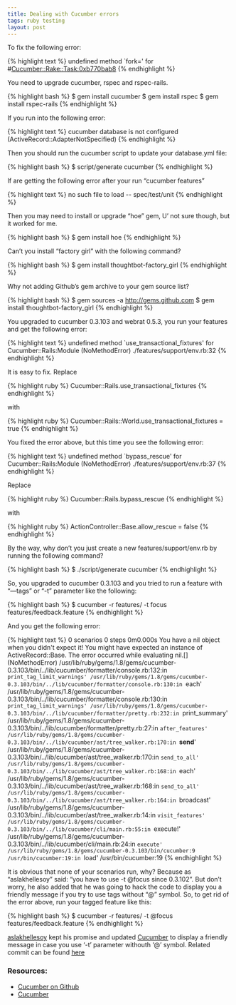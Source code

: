 ```yaml
---
title: Dealing with Cucumber errors
tags: ruby testing
layout: post
---
```


To fix the following error:

{% highlight text %}
undefined method `fork=' for #<Cucumber::Rake::Task:0xb770bab8>
{% endhighlight %}

You need to upgrade cucumber, rspec and rspec-rails.


{% highlight bash %}
$ gem install cucumber
$ gem install rspec
$ gem install rspec-rails
{% endhighlight %}

If you run into the following error:


{% highlight text %}
cucumber database is not configured (ActiveRecord::AdapterNotSpecified)
{% endhighlight %}

Then you should run the cucumber script to update your database.yml file:


{% highlight bash %}
$ script/generate cucumber
{% endhighlight %}

If are getting the following error after your run “cucumber features”


{% highlight text %}
no such file to load -- spec/test/unit
{% endhighlight %}

Then you may need to install or upgrade “hoe” gem, U’ not sure though, but it worked for me.


{% highlight bash %}
$ gem install hoe
{% endhighlight %}

Can’t you install “factory girl” with the following command?


{% highlight bash %}
$ gem install thoughtbot-factory_girl
{% endhighlight %}

Why not adding Github’s gem archive to your gem source list?


{% highlight bash %}
$ gem sources -a http://gems.github.com
$ gem install thoughtbot-factory_girl
{% endhighlight %}

You upgraded to cucumber 0.3.103 and webrat 0.5.3, you run your features and get the following error:


{% highlight text %}
undefined method `use_transactional_fixtures' for Cucumber::Rails:Module (NoMethodError)
./features/support/env.rb:32
{% endhighlight %}

It is easy to fix. Replace


{% highlight ruby %}
Cucumber::Rails.use_transactional_fixtures
{% endhighlight %}

with


{% highlight ruby %}
Cucumber::Rails::World.use_transactional_fixtures = true
{% endhighlight %}

You fixed the error above, but this time you see the following error:


{% highlight text %}
undefined method `bypass_rescue' for Cucumber::Rails:Module (NoMethodError)
./features/support/env.rb:37
{% endhighlight %}

Replace


{% highlight ruby %}
Cucumber::Rails.bypass_rescue
{% endhighlight %}

with


{% highlight ruby %}
ActionController::Base.allow_rescue = false
{% endhighlight %}

By the way, why don’t you just create a new features/support/env.rb by running the following command?


{% highlight bash %}
$ ./script/generate cucumber
{% endhighlight %}

So, you upgraded to cucumber 0.3.103 and you tried to run a feature with “—tags” or “-t” parameter like the following:


{% highlight bash %}
$ cucumber -r features/ -t focus features/feedback.feature
{% endhighlight %}

And you get the following error:


{% highlight text %}
0 scenarios
0 steps
0m0.000s
You have a nil object when you didn't expect it!
You might have expected an instance of ActiveRecord::Base.
The error occurred while evaluating nil.[] (NoMethodError)
/usr/lib/ruby/gems/1.8/gems/cucumber-0.3.103/bin/../lib/cucumber/formatter/console.rb:132:in `print_tag_limit_warnings'
/usr/lib/ruby/gems/1.8/gems/cucumber-0.3.103/bin/../lib/cucumber/formatter/console.rb:130:in `each'
/usr/lib/ruby/gems/1.8/gems/cucumber-0.3.103/bin/../lib/cucumber/formatter/console.rb:130:in `print_tag_limit_warnings'
/usr/lib/ruby/gems/1.8/gems/cucumber-0.3.103/bin/../lib/cucumber/formatter/pretty.rb:232:in `print_summary'
/usr/lib/ruby/gems/1.8/gems/cucumber-0.3.103/bin/../lib/cucumber/formatter/pretty.rb:27:in `after_features'
/usr/lib/ruby/gems/1.8/gems/cucumber-0.3.103/bin/../lib/cucumber/ast/tree_walker.rb:170:in `__send__'
/usr/lib/ruby/gems/1.8/gems/cucumber-0.3.103/bin/../lib/cucumber/ast/tree_walker.rb:170:in `send_to_all'
/usr/lib/ruby/gems/1.8/gems/cucumber-0.3.103/bin/../lib/cucumber/ast/tree_walker.rb:168:in `each'
/usr/lib/ruby/gems/1.8/gems/cucumber-0.3.103/bin/../lib/cucumber/ast/tree_walker.rb:168:in `send_to_all'
/usr/lib/ruby/gems/1.8/gems/cucumber-0.3.103/bin/../lib/cucumber/ast/tree_walker.rb:164:in `broadcast'
/usr/lib/ruby/gems/1.8/gems/cucumber-0.3.103/bin/../lib/cucumber/ast/tree_walker.rb:14:in `visit_features'
/usr/lib/ruby/gems/1.8/gems/cucumber-0.3.103/bin/../lib/cucumber/cli/main.rb:55:in `execute!'
/usr/lib/ruby/gems/1.8/gems/cucumber-0.3.103/bin/../lib/cucumber/cli/main.rb:24:in `execute'
/usr/lib/ruby/gems/1.8/gems/cucumber-0.3.103/bin/cucumber:9
/usr/bin/cucumber:19:in `load'
/usr/bin/cucumber:19
{% endhighlight %}

It is obvious that none of your scenarios run, why? Because as “aslakhellesoy” said: “you have to use -t @focus since 0.3.102”. But don’t worry, he also added that he was going to hack the code to display you a friendly message if you try to use tags without “@” symbol. So, to get rid of the error above, run your tagged feature like this:


{% highlight bash %}
$ cucumber -r features/ -t @focus features/feedback.feature
{% endhighlight %}

[aslakhellesoy](http://github.com/aslakhellesoy) kept his promise and updated [Cucumber](http://wiki.github.com/aslakhellesoy/cucumber) to display a friendly message in case you use ‘-t’ parameter withouth ‘@’ symbol. Related commit can be found [here](http://github.com/aslakhellesoy/cucumber/commit/50efb6789a724bb7991614950309e27ff4a0af38)

### Resources:

* [Cucumber on Github](http://wiki.github.com/aslakhellesoy/cucumber)
* [Cucumber](http://cukes.info/)
